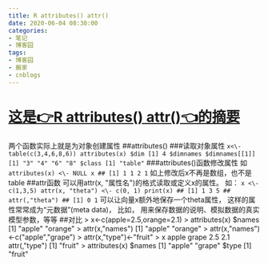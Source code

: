 ```yaml
---
title: R attributes() attr()
date: 2020-06-04 08:30:00
categories:
- 笔记
- 博客园
tags:
- 博客园
- 搬家
- cnblogs
---
```

# [这是👉R attributes() attr()👈的摘要](../../../../2020/06/04/cnblog_13044381/)
<!--more-->
两个函数实际上就是为对象创建属性 ##attributes() ###读取对象属性 ``` x<\- table(c(3,4,6,8,6))
attributes(x) $dim [1] 4 $dimnames $dimnames[[1]] [1] "3" "4" "6" "8" $class
[1] "table" ``` ###attributes()函数修改属性 如 ``` attributes(x) <\- NULL x ## [1] 1
1 2 1 ``` 如上修改后x不再是数组，也不是table ##attr函数 可以用attr(x, "属性名")的格式读取或定义x的属性。 如： ```
x <\- c(1,3,5) attr(x, "theta") <\- c(0, 1) print(x) ## [1] 1 3 5 ##
attr(,"theta") ## [1] 0 1 ``` 可以让向量x额外地保存一个theta属性， 这样的属性常常成为“元数据”(meta data)，
比如， 用来保存数据的说明、模拟数据的真实模型参数，等等 ##对比 > x<-c(apple=2.5,orange=2.1) > attributes(x)
$names [1] "apple" "orange" > attr(x,"names") [1] "apple" "orange" >
attr(x,"names")<-c("apple","grape") > attr(x,"type")<-"fruit" > x apple grape
2.5 2.1 attr(,"type") [1] "fruit" > attributes(x) $names [1] "apple" "grape"
$type [1] "fruit"


